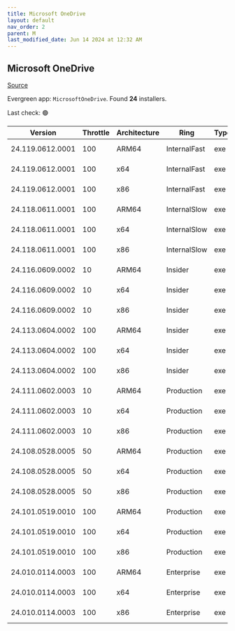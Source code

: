 ```yaml
---
title: Microsoft OneDrive
layout: default
nav_order: 2
parent: M
last_modified_date: Jun 14 2024 at 12:32 AM
---
```


## Microsoft OneDrive

[Source](https://onedrive.live.com/)

Evergreen app: `MicrosoftOneDrive`. Found **24** installers.

Last check: 🟢

| Version          | Throttle | Architecture | Ring         | Type | Sha256                                                           | URI                                                                                                                                                                  |
| ---------------- | -------- | ------------ | ------------ | ---- | ---------------------------------------------------------------- | -------------------------------------------------------------------------------------------------------------------------------------------------------------------- |
| 24.119.0612.0001 | 100      | ARM64        | InternalFast | exe  | abfa54e5ca58df9c08186fa1b3438d91ad2e6308364f782c9391db2acadf62fc | [https://oneclient.sfx.ms/Win/Installers/24.119.0612.0001/arm64/OneDriveSetup.exe](https://oneclient.sfx.ms/Win/Installers/24.119.0612.0001/arm64/OneDriveSetup.exe) |
| 24.119.0612.0001 | 100      | x64          | InternalFast | exe  | 784e077da00267b803888eb805dc5d05172935089e6b350c8b8c6b1d8a65cc5b | [https://oneclient.sfx.ms/Win/Installers/24.119.0612.0001/amd64/OneDriveSetup.exe](https://oneclient.sfx.ms/Win/Installers/24.119.0612.0001/amd64/OneDriveSetup.exe) |
| 24.119.0612.0001 | 100      | x86          | InternalFast | exe  | a0a1ce11e13e62d18d6de7b0048fb98bb430d20c52130a20b4740d9b91f0c7e7 | [https://oneclient.sfx.ms/Win/Installers/24.119.0612.0001/OneDriveSetup.exe](https://oneclient.sfx.ms/Win/Installers/24.119.0612.0001/OneDriveSetup.exe)             |
| 24.118.0611.0001 | 100      | ARM64        | InternalSlow | exe  | 966b7c078b6707525636d9e50544c9e5c1ef84a85360341fffc6c0a511642e5b | [https://oneclient.sfx.ms/Win/Installers/24.118.0611.0001/arm64/OneDriveSetup.exe](https://oneclient.sfx.ms/Win/Installers/24.118.0611.0001/arm64/OneDriveSetup.exe) |
| 24.118.0611.0001 | 100      | x64          | InternalSlow | exe  | f6983b56922c06c27254e54078e0c3a408a43d779588a93533a0f647ccc0b7c0 | [https://oneclient.sfx.ms/Win/Installers/24.118.0611.0001/amd64/OneDriveSetup.exe](https://oneclient.sfx.ms/Win/Installers/24.118.0611.0001/amd64/OneDriveSetup.exe) |
| 24.118.0611.0001 | 100      | x86          | InternalSlow | exe  | 78edffa7b87153505b9efc24928c66c819ade22e4adc6c447035960ccad4f029 | [https://oneclient.sfx.ms/Win/Installers/24.118.0611.0001/OneDriveSetup.exe](https://oneclient.sfx.ms/Win/Installers/24.118.0611.0001/OneDriveSetup.exe)             |
| 24.116.0609.0002 | 10       | ARM64        | Insider      | exe  | 60041671988a631ed28a4a237d320666933d3800da1a1ba5351c7b07ef830f10 | [https://oneclient.sfx.ms/Win/Installers/24.116.0609.0002/arm64/OneDriveSetup.exe](https://oneclient.sfx.ms/Win/Installers/24.116.0609.0002/arm64/OneDriveSetup.exe) |
| 24.116.0609.0002 | 10       | x64          | Insider      | exe  | 02328d05d9fb750f4f43f2aa54bf88c9de30ddda307cd6911861c217f6672027 | [https://oneclient.sfx.ms/Win/Installers/24.116.0609.0002/amd64/OneDriveSetup.exe](https://oneclient.sfx.ms/Win/Installers/24.116.0609.0002/amd64/OneDriveSetup.exe) |
| 24.116.0609.0002 | 10       | x86          | Insider      | exe  | 9b446896afed6ed8a37ad53bef14cb303ac7d4a175bb6a8752bdb9040fbec20d | [https://oneclient.sfx.ms/Win/Installers/24.116.0609.0002/OneDriveSetup.exe](https://oneclient.sfx.ms/Win/Installers/24.116.0609.0002/OneDriveSetup.exe)             |
| 24.113.0604.0002 | 100      | ARM64        | Insider      | exe  | 617c75e4d3f0926c25797204c8e86b509430c1b5c5c7f78a0e343dba48232f22 | [https://oneclient.sfx.ms/Win/Installers/24.113.0604.0002/arm64/OneDriveSetup.exe](https://oneclient.sfx.ms/Win/Installers/24.113.0604.0002/arm64/OneDriveSetup.exe) |
| 24.113.0604.0002 | 100      | x64          | Insider      | exe  | a5bcdb6baf0466d51fef61f5189913e2f27057ab05b978ac7ad786b6e8f5efea | [https://oneclient.sfx.ms/Win/Installers/24.113.0604.0002/amd64/OneDriveSetup.exe](https://oneclient.sfx.ms/Win/Installers/24.113.0604.0002/amd64/OneDriveSetup.exe) |
| 24.113.0604.0002 | 100      | x86          | Insider      | exe  | e0755dc6232f5dd055a808d2be6175a9afefb60aff023995b631b85f4c1a82d2 | [https://oneclient.sfx.ms/Win/Installers/24.113.0604.0002/OneDriveSetup.exe](https://oneclient.sfx.ms/Win/Installers/24.113.0604.0002/OneDriveSetup.exe)             |
| 24.111.0602.0003 | 10       | ARM64        | Production   | exe  | afccb35b764f01ed0ee012c033da09f99fede6b868b0b6c55b95111f083467e1 | [https://oneclient.sfx.ms/Win/Installers/24.111.0602.0003/arm64/OneDriveSetup.exe](https://oneclient.sfx.ms/Win/Installers/24.111.0602.0003/arm64/OneDriveSetup.exe) |
| 24.111.0602.0003 | 10       | x64          | Production   | exe  | bd27b0d07b813e59f909f2bd77c2c794834e8d926c111f6dfbc0bf46d37adeac | [https://oneclient.sfx.ms/Win/Installers/24.111.0602.0003/amd64/OneDriveSetup.exe](https://oneclient.sfx.ms/Win/Installers/24.111.0602.0003/amd64/OneDriveSetup.exe) |
| 24.111.0602.0003 | 10       | x86          | Production   | exe  | 80cd3294bcd2822d4f23eb52d0d47ba2ab4495db320f8511c78e2c89b47d405f | [https://oneclient.sfx.ms/Win/Installers/24.111.0602.0003/OneDriveSetup.exe](https://oneclient.sfx.ms/Win/Installers/24.111.0602.0003/OneDriveSetup.exe)             |
| 24.108.0528.0005 | 50       | ARM64        | Production   | exe  | 192818421d353995e5c096a285f8d6f3098b3460b37d791e2f43008a4ecf362f | [https://oneclient.sfx.ms/Win/Installers/24.108.0528.0005/arm64/OneDriveSetup.exe](https://oneclient.sfx.ms/Win/Installers/24.108.0528.0005/arm64/OneDriveSetup.exe) |
| 24.108.0528.0005 | 50       | x64          | Production   | exe  | 1cfd0a7833c4e0715ed2e270dc45c0fa0ad77c31f03b219191f4ab12d120b055 | [https://oneclient.sfx.ms/Win/Installers/24.108.0528.0005/amd64/OneDriveSetup.exe](https://oneclient.sfx.ms/Win/Installers/24.108.0528.0005/amd64/OneDriveSetup.exe) |
| 24.108.0528.0005 | 50       | x86          | Production   | exe  | 48d06c4934abb70405e89873a382c89a9c44c46fa3503531fa4236f170680d47 | [https://oneclient.sfx.ms/Win/Installers/24.108.0528.0005/OneDriveSetup.exe](https://oneclient.sfx.ms/Win/Installers/24.108.0528.0005/OneDriveSetup.exe)             |
| 24.101.0519.0010 | 100      | ARM64        | Production   | exe  | f1b6e9934123d942192f9d59ac77067987695b03fd1f19507469f380af0ec031 | [https://oneclient.sfx.ms/Win/Installers/24.101.0519.0010/arm64/OneDriveSetup.exe](https://oneclient.sfx.ms/Win/Installers/24.101.0519.0010/arm64/OneDriveSetup.exe) |
| 24.101.0519.0010 | 100      | x64          | Production   | exe  | 21f0dd3034640a50434bd81ccfae548615171edf2a2d373ea7974bd0340bcdfe | [https://oneclient.sfx.ms/Win/Installers/24.101.0519.0010/amd64/OneDriveSetup.exe](https://oneclient.sfx.ms/Win/Installers/24.101.0519.0010/amd64/OneDriveSetup.exe) |
| 24.101.0519.0010 | 100      | x86          | Production   | exe  | f4e86534f8f1909b95398512a72e96c6e06f5ce78e2797615f51c5e051973373 | [https://oneclient.sfx.ms/Win/Installers/24.101.0519.0010/OneDriveSetup.exe](https://oneclient.sfx.ms/Win/Installers/24.101.0519.0010/OneDriveSetup.exe)             |
| 24.010.0114.0003 | 100      | ARM64        | Enterprise   | exe  | 4959404b563a9813bd2e6ee361aad266135165676003db76dc173671f12cc390 | [https://oneclient.sfx.ms/Win/Installers/24.010.0114.0003/arm64/OneDriveSetup.exe](https://oneclient.sfx.ms/Win/Installers/24.010.0114.0003/arm64/OneDriveSetup.exe) |
| 24.010.0114.0003 | 100      | x64          | Enterprise   | exe  | 6d02a25e10f441976e856d9672c174a5c2e3f9966eca2934f2f701c00d2bfbf6 | [https://oneclient.sfx.ms/Win/Installers/24.010.0114.0003/amd64/OneDriveSetup.exe](https://oneclient.sfx.ms/Win/Installers/24.010.0114.0003/amd64/OneDriveSetup.exe) |
| 24.010.0114.0003 | 100      | x86          | Enterprise   | exe  | 18c63fb18ead14f73d690567c7854375214cf9e34fae721f78fe4fc86f64d4cf | [https://oneclient.sfx.ms/Win/Installers/24.010.0114.0003/OneDriveSetup.exe](https://oneclient.sfx.ms/Win/Installers/24.010.0114.0003/OneDriveSetup.exe)             |
